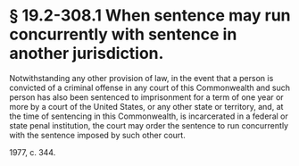 # § 19.2-308.1 When sentence may run concurrently with sentence in another jurisdiction.

<p>Notwithstanding any other provision of law, in the event that a person is convicted of a criminal offense in any court of this Commonwealth and such person has also been sentenced to imprisonment for a term of one year or more by a court of the United States, or any other state or territory, and, at the time of sentencing in this Commonwealth, is incarcerated in a federal or state penal institution, the court may order the sentence to run concurrently with the sentence imposed by such other court.</p><p>1977, c. 344.</p>